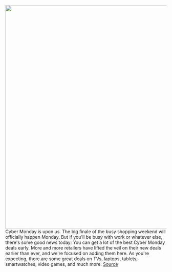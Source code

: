 <img src='https://cdn.vox-cdn.com/thumbor/cDZ2WWB8Bx-SF68Dvnq1Vs95NLs=/0x0:2050x1367/1200x800/filters:focal(861x520:1189x848)/cdn.vox-cdn.com/uploads/chorus_image/image/67995969/4311_Cyber_Monday_Early.0.jpg' width='700px' /><br/>
Cyber Monday is upon us. The big finale of the busy shopping weekend will officially happen Monday. But if you'll be busy with work or whatever else, there's some good news today: You can get a lot of the best Cyber Monday deals early. More and more retailers have lifted the veil on their new deals earlier than ever, and we're focused on adding them here. As you're expecting, there are some great deals on TVs, laptops, tablets, smartwatches, video games, and much more.
<a href='https://www.theverge.com/21579415/black-friday-best-deals-sales-tech-headphones-gaming-tvs-laptops'> Source <a/>